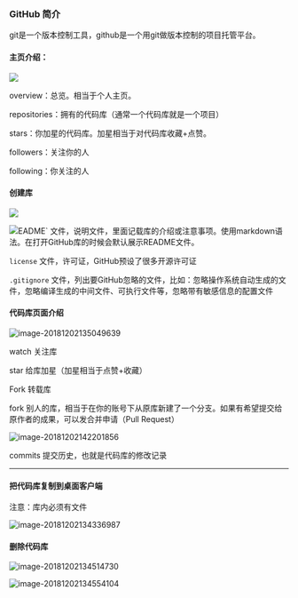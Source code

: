 ### GitHub 简介



git是一个版本控制工具，github是一个用git做版本控制的项目托管平台。



#### 主页介绍：

![](https://upload-images.jianshu.io/upload_images/9691564-c46d54ebaeffd1d7.png?imageMogr2/auto-orient/strip%7CimageView2/2/w/1240)

overview：总览。相当于个人主页。

repositories：拥有的代码库（通常一个代码库就是一个项目）

stars：你加星的代码库。加星相当于对代码库收藏+点赞。

followers：关注你的人

following：你关注的人



#### 创建库

![](https://upload-images.jianshu.io/upload_images/9691564-1ef2ac664fad15dc.png?imageMogr2/auto-orient/strip%7CimageView2/2/w/1240)

![](https://upload-images.jianshu.io/upload_images/9691564-623eeca11c389cab.png?imageMogr2/auto-orient/strip%7CimageView2/2/w/1240)EADME` 文件，说明文件，里面记载库的介绍或注意事项。使用markdown语法。在打开GitHub库的时候会默认展示README文件。

`license` 文件，许可证，GitHub预设了很多开源许可证

`.gitignore` 文件，列出要GitHub忽略的文件，比如：忽略操作系统自动生成的文件，忽略编译生成的中间文件、可执行文件等，忽略带有敏感信息的配置文件



#### 代码库页面介绍

![image-20181202135049639](/Users/YU/Desktop/image-20181202135049639.png)

watch 关注库

star 给库加星（加星相当于点赞+收藏）

Fork 转载库

fork 别人的库，相当于在你的账号下从原库新建了一个分支。如果有希望提交给原作者的成果，可以发合并申请（Pull Request）



![image-20181202142201856](/Users/YU/Desktop/image-20181202142201856.png)

commits 提交历史，也就是代码库的修改记录





------





#### 把代码库复制到桌面客户端

注意：库内必须有文件

![image-20181202134336987](/Users/YU/Desktop/image-20181202134336987.png)



#### 删除代码库

![image-20181202134514730](/Users/YU/Desktop/image-20181202134514730.png)

![image-20181202134554104](/Users/YU/Desktop/image-20181202134554104.png)